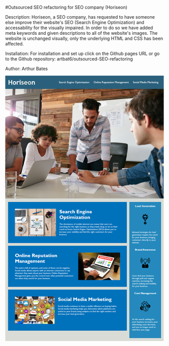 #Outsourced SEO refactoring for SEO company (Horiseon)

Description:
Horiseon, a SEO company, has requested to have someone else improve their website's SEO (Search Engine Optimization) and accessability for the visually impaired.  In order to do so we have added meta keywords and given descriptions to all of the website's images.  The website is unchanged visually, only the underlying HTML and CSS has been affected.

Installation:
For installation and set up click on the Github pages URL 
or go to the Github repository: artbat6/outsourced-SEO-refactoring

Author: Arthur Bates

![screenshot](./Develop/assets/images/screenshot.png)